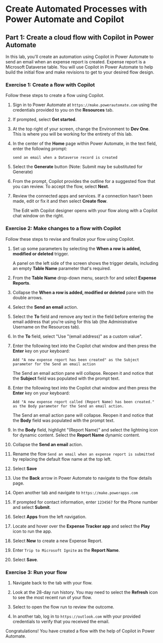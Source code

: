 # Create Automated Processes with Power Automate and Copilot​
## Part 1: Create a cloud flow with Copilot in Power Automate

In this lab, you'll create an automation using Copilot in Power Automate to send an email when an expense report is created. Expense report is a Microsoft Dataverse table. You will use Copilot in Power Automate to help build the initial flow and make revisions to get to your desired flow design.

### Exercise 1: Create a flow with Copilot
Follow these steps to create a flow using Copilot.

1. Sign in to Power Automate at `https://make.powerautomate.com` using the credentials provided to you on the **Resources** tab.

1. If prompted, select **Get started**.

1. At the top right of your screen, change the Environment to **Dev One**. This is where you will be working for the entirety of this lab. 

1. In the center of the **Home** page within Power Automate, in the text field, enter the following prompt:

   `send an email when a Dataverse record is created`

1. Select the **Generate** button (Note: Submit may be substituted for Generate)

1. From the prompt, Copilot provides the outline for a suggested flow that you can review. To accept the flow, select **Next**.

1. Review the connected apps and services. If a connection hasn't been made, edit or fix it and then select **Create flow**.

   The Edit with Copilot designer opens with your flow along with a Copilot chat window on the right.

### Exercise 2: Make changes to a flow with Copilot
Follow these steps to revise and finalize your flow using Copilot.

1. Set up some parameters by selecting the **When a row is added, modified or deleted** trigger.

   A panel on the left side of the screen shows the trigger details, including an empty **Table Name** parameter that's required.

1. From the **Table Name** drop-down menu, search for and select **Expense Reports**.

1. Collapse the **When a row is added, modified or deleted** pane with the double arrows. 

1. Select the **Send an email** action.

1. Select the **To** field and remove any text in the field before entering the email address that you're using for this lab (the Administrative Username on the Resources tab).

1. In the **To** field, select "Use "(email address)" as a custom value".

1. Enter the following text into the Copilot chat window and then press the **Enter** key on your keyboard:

   `Add "A new expense report has been created" as the Subject parameter for the Send an email action`

   The Send an email action pane will collapse. Reopen it and notice that the **Subject** field was populated with the prompt text.

1. Enter the following text into the Copilot chat window and then press the **Enter** key on your keyboard:

   `Add "A new expense report called (Report Name) has been created." as the Body parameter for the Send an email action.`

   The Send an email action pane will collapse. Reopen it and notice that the **Body** field was populated with the prompt text.

1. In the **Body** field, highlight "(Report Name)" and select the lightning icon for dynamic content. Select the **Report Name** dynamic content.

1. Collapse the **Send an email** action.

1. Rename the flow `Send an email when an expense report is submitted` by replacing the default flow name at the top left.

1. Select **Save**

1. Use the **Back** arrow in Power Automate to navigate to the flow details page. 

1. Open another tab and navigate to `https://make.powerapps.com`

1. If prompted for contact information, enter `1234567` for the Phone number and select **Submit**. 

1. Select **Apps** from the left navigation.

1. Locate and hover over the **Expense Tracker app** and select the **Play** icon to run the app.

1. Select **New** to create a new Expense Report.

1. Enter `Trip to Microsoft Ignite` as the **Report Name**.

1. Select **Save**.

### Exercise 3: Run your flow

1. Navigate back to the tab with your flow.

1. Look at the 28-day run history. You may need to select the **Refresh** icon to see the most recent run of your flow.

1. Select to open the flow run to review the outcome. 

1. In another tab, log in to `https://outlook.com` with your provided credentials to verify that you received the email. 

Congratulations! You have created a flow with the help of Copilot in Power Automate. 


